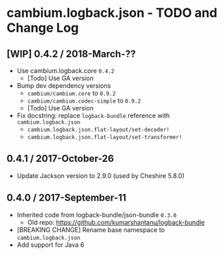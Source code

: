 # cambium.logback.json - TODO and Change Log

## [WIP] 0.4.2 / 2018-March-??

- Use cambium.logback.core `0.4.2`
  - [Todo] Use GA version
- Bump dev dependency versions
  - `cambium/cambium.core` to `0.9.2`
  - `cambium/cambium.codec-simple` to `0.9.2`
  - [Todo] Use GA version
- Fix docstring: replace `logback-bundle` reference with `cambium.logback.json`
  - `cambium.logback.json.flat-layout/set-decoder!`
  - `cambium.logback.json.flat-layout/set-transformer!`


## 0.4.1 / 2017-October-26

- Update Jackson version to 2.9.0 (used by Cheshire 5.8.0)


## 0.4.0 / 2017-September-11

- Inherited code from logback-bundle/json-bundle `0.3.0`
  - Old repo: https://github.com/kumarshantanu/logback-bundle
- [BREAKING CHANGE] Rename base namespace to `cambium.logback.json`
- Add support for Java 6
